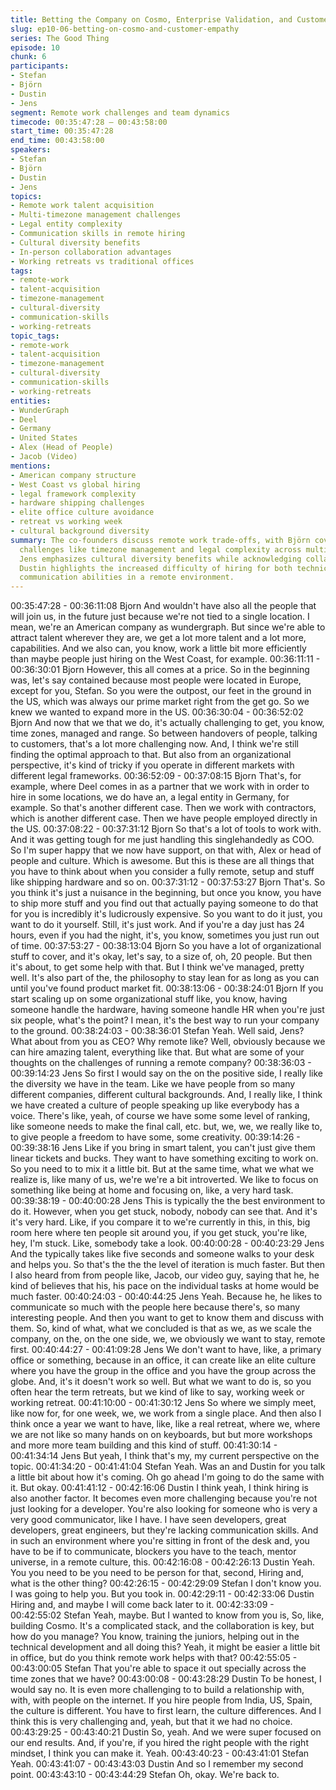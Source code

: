 ```yaml
---
title: Betting the Company on Cosmo, Enterprise Validation, and Customer Empathy
slug: ep10-06-betting-on-cosmo-and-customer-empathy
series: The Good Thing
episode: 10
chunk: 6
participants:
- Stefan
- Björn
- Dustin
- Jens
segment: Remote work challenges and team dynamics
timecode: 00:35:47:28 – 00:43:58:00
start_time: 00:35:47:28
end_time: 00:43:58:00
speakers:
- Stefan
- Björn
- Dustin
- Jens
topics:
- Remote work talent acquisition
- Multi-timezone management challenges
- Legal entity complexity
- Communication skills in remote hiring
- Cultural diversity benefits
- In-person collaboration advantages
- Working retreats vs traditional offices
tags:
- remote-work
- talent-acquisition
- timezone-management
- cultural-diversity
- communication-skills
- working-retreats
topic_tags:
- remote-work
- talent-acquisition
- timezone-management
- cultural-diversity
- communication-skills
- working-retreats
entities:
- WunderGraph
- Deel
- Germany
- United States
- Alex (Head of People)
- Jacob (Video)
mentions:
- American company structure
- West Coast vs global hiring
- legal framework complexity
- hardware shipping challenges
- elite office culture avoidance
- retreat vs working week
- cultural background diversity
summary: The co-founders discuss remote work trade-offs, with Björn covering operational
  challenges like timezone management and legal complexity across multiple countries.
  Jens emphasizes cultural diversity benefits while acknowledging collaboration challenges.
  Dustin highlights the increased difficulty of hiring for both technical skills and
  communication abilities in a remote environment.
---
```


00:35:47:28 - 00:36:11:08
Bjorn
And wouldn't have also all the people that will join us, in the future just because we're not tied to
a single location. I mean, we're an American company as wundergraph. But since we're able to
attract talent wherever they are, we get a lot more talent and a lot more, capabilities. And we
also can, you know, work a little bit more efficiently than maybe people just hiring on the West
Coast, for example.
00:36:11:11 - 00:36:30:01
Bjorn
However, this all comes at a price. So in the beginning was, let's say contained because most
people were located in Europe, except for you, Stefan. So you were the outpost, our feet in the
ground in the US, which was always our prime market right from the get go. So we knew we
wanted to expand more in the US.
00:36:30:04 - 00:36:52:02
Bjorn
And now that we that we do, it's actually challenging to get, you know, time zones, managed
and range. So between handovers of people, talking to customers, that's a lot more challenging
now. And, I think we're still finding the optimal approach to that. But also from an organizational
perspective, it's kind of tricky if you operate in different markets with different legal frameworks.
00:36:52:09 - 00:37:08:15
Bjorn
That's, for example, where Deel comes in as a partner that we work with in order to hire in some
locations, we do have an, a legal entity in Germany, for example. So that's another different
case. Then we work with contractors, which is another different case. Then we have people
employed directly in the US.
00:37:08:22 - 00:37:31:12
Bjorn
So that's a lot of tools to work with. And it was getting tough for me just handling this
singlehandedly as COO. So I'm super happy that we now have support, on that with, Alex or
head of people and culture. Which is awesome. But this is these are all things that you have to
think about when you consider a fully remote, setup and stuff like shipping hardware and so on.
00:37:31:12 - 00:37:53:27
Bjorn
That's. So you think it's just a nuisance in the beginning, but once you know, you have to ship
more stuff and you find out that actually paying someone to do that for you is incredibly it's
ludicrously expensive. So you want to do it just, you want to do it yourself. Still, it's just work.
And if you're a day just has 24 hours, even if you had the night, it's, you know, sometimes you
just run out of time.
00:37:53:27 - 00:38:13:04
Bjorn
So you have a lot of organizational stuff to cover, and it's okay, let's say, to a size of, oh, 20
people. But then it's about, to get some help with that. But I think we've managed, pretty well.
It's also part of the, the philosophy to stay lean for as long as you can until you've found product
market fit.
00:38:13:06 - 00:38:24:01
Bjorn
If you start scaling up on some organizational stuff like, you know, having someone handle the
hardware, having someone handle HR when you're just six people, what's the point? I mean, it's
the best way to run your company to the ground.
00:38:24:03 - 00:38:36:01
Stefan
Yeah. Well said, Jens? What about from you as CEO? Why remote like? Well, obviously
because we can hire amazing talent, everything like that. But what are some of your thoughts
on the challenges of running a remote company?
00:38:36:03 - 00:39:14:23
Jens
So first I would say on the on the positive side, I really like the diversity we have in the team.
Like we have people from so many different companies, different cultural backgrounds. And, I
really like, I think we have created a culture of people speaking up like everybody has a voice.
There's like, yeah, of course we have some some level of ranking, like someone needs to make
the final call, etc. but, we, we, we really like to, to give people a freedom to have some, some
creativity.
00:39:14:26 - 00:39:38:16
Jens
Like if you bring in smart talent, you can't just give them linear tickets and bucks. They want to
have something exciting to work on. So you need to to mix it a little bit. But at the same time,
what we what we realize is, like many of us, we're we're a bit introverted. We like to focus on
something like being at home and focusing on, like, a very hard task.
00:39:38:19 - 00:40:00:28
Jens
This is typically the the best environment to do it. However, when you get stuck, nobody, nobody
can see that. And it's it's very hard. Like, if you compare it to we're currently in this, in this, big
room here where ten people sit around you, if you get stuck, you're like, hey, I'm stuck. Like,
somebody take a look.
00:40:00:28 - 00:40:23:29
Jens
And the typically takes like five seconds and someone walks to your desk and helps you. So
that's the the the level of iteration is much faster. But then I also heard from from people like,
Jacob, our video guy, saying that he, he kind of believes that his, his pace on the individual
tasks at home would be much faster.
00:40:24:03 - 00:40:44:25
Jens
Yeah. Because he, he likes to communicate so much with the people here because there's, so
many interesting people. And then you want to get to know them and discuss with them. So,
kind of what, what we concluded is that as we, as we scale the company, on the, on the one
side, we, we obviously we want to stay, remote first.
00:40:44:27 - 00:41:09:28
Jens
We don't want to have, like, a primary office or something, because in an office, it can create
like an elite culture where you have the group in the office and you have the group across the
globe. And, it's it doesn't work so well. But what we want to do is, so you often hear the term
retreats, but we kind of like to say, working week or working retreat.
00:41:10:00 - 00:41:30:12
Jens
So where we simply meet, like now for, for one week, we, we work from a single place. And then
also I think once a year we want to have, like, like a real retreat, where we, where we are not
like so many hands on on keyboards, but but more workshops and more more team building
and this kind of stuff.
00:41:30:14 - 00:41:34:14
Jens
But yeah, I think that's my, my current perspective on the topic.
00:41:34:20 - 00:41:41:04
Stefan
Yeah. Was an and Dustin for you talk a little bit about how it's coming. Oh go ahead I'm going to
do the same with it. But okay.
00:41:41:12 - 00:42:16:06
Dustin
I think yeah, I think hiring is also another factor. It becomes even more challenging because
you're not just looking for a developer. You're also looking for someone who is very a very good
communicator, like I have. I have seen developers, great developers, great engineers, but
they're lacking communication skills. And in such an environment where you're sitting in front of
the desk and, you have to be if to communicate, blockers you have to the teach, mentor
universe, in a remote culture, this.
00:42:16:08 - 00:42:26:13
Dustin
Yeah. You you need to be you need to be person for that, second, Hiring and, what is the other
thing?
00:42:26:15 - 00:42:29:09
Stefan
I don't know you. I was going to help you. But you took in.
00:42:29:11 - 00:42:33:06
Dustin
Hiring and, and maybe I will come back later to it.
00:42:33:09 - 00:42:55:02
Stefan
Yeah, maybe. But I wanted to know from you is, So, like, building Cosmo. It's a complicated
stack, and the collaboration is key, but how do you manage? You know, training the juniors,
helping out in the technical development and all doing this? Yeah, it might be easier a little bit in
office, but do you think remote work helps with that?
00:42:55:05 - 00:43:00:05
Stefan
That you're able to space it out specially across the time zones that we have?
00:43:00:08 - 00:43:28:29
Dustin
To be honest, I would say no. It is even more challenging to to build a relationship with, with,
with people on the internet. If you hire people from India, US, Spain, the culture is different. You
have to first learn, the culture differences. And I think this is very challenging and, yeah, but that
it we had no choice.
00:43:29:25 - 00:43:40:21
Dustin
So, yeah. And we were super focused on our end results. And, if you're, if you hired the right
people with the right mindset, I think you can make it. Yeah.
00:43:40:23 - 00:43:41:01
Stefan
Yeah.
00:43:41:07 - 00:43:43:03
Dustin
And so I remember my second point.
00:43:43:10 - 00:43:44:29
Stefan
Oh, okay. We're back to.